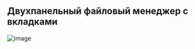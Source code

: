 ## Двухпанельный файловый менеджер с вкладками

![image](https://github.com/Tonitruc/GORBACH_OSISP_prj_2024/assets/139448882/96e8a50f-7369-41f0-aa43-ce1ab2e7c398)


